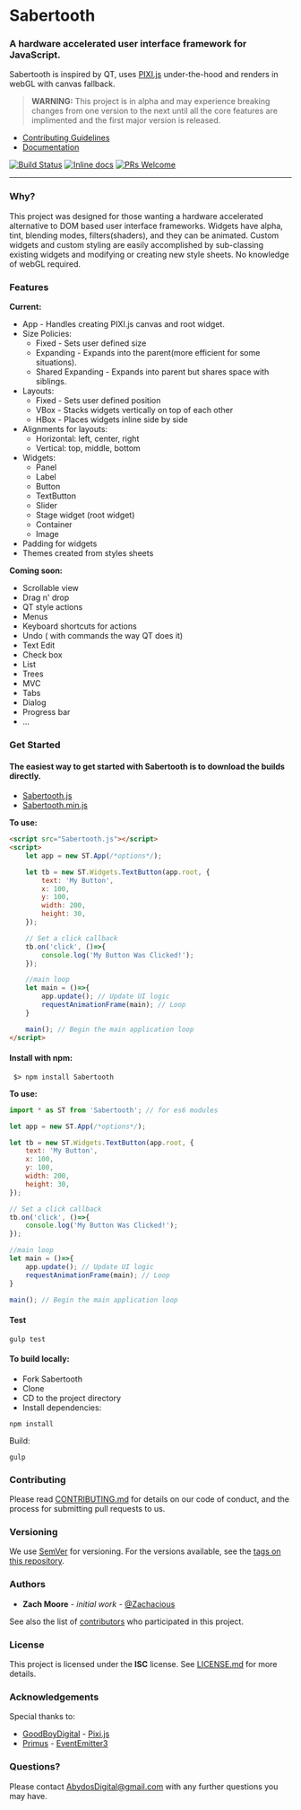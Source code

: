 # Sabertooth

### A hardware accelerated user interface framework for JavaScript.
Sabertooth is inspired by QT, uses [PIXI.js](https://github.com/pixijs/pixi.js) under-the-hood and renders in webGL with canvas fallback.

>**WARNING:** This project is in alpha and may experience breaking changes from one version to the next until all the core features are implimented and the first major version is released.

* [Contributing Guidelines](CONTRIBUTING.md)
* [Documentation](https://abydosdigital.github.io/Sabertooth/)

[![Build Status](https://travis-ci.org/AbydosDigital/SaberTooth.svg?branch=master)](https://travis-ci.org/AbydosDigital/SaberTooth)
[![Inline docs](http://inch-ci.org/github/AbydosDigital/SaberTooth.svg?branch=master)](http://inch-ci.org/github/AbydosDigital/SaberTooth)
[![PRs Welcome](https://img.shields.io/badge/PRs-welcome-brightgreen.svg?style=flat-square)](http://makeapullrequest.com)
***

### Why?

This project was designed for those wanting a hardware accelerated alternative to DOM based user interface frameworks. Widgets have alpha, tint, blending modes, filters(shaders), and they can be animated. Custom widgets and custom styling are easily accomplished by sub-classing existing widgets and modifying or creating new style sheets. No knowledge of webGL required.

### Features

**Current:**
* App - Handles creating PIXI.js canvas and root widget.
* Size Policies:
    * Fixed - Sets user defined size
    * Expanding - Expands into the parent(more efficient for some situations).
    * Shared Expanding - Expands into parent but shares space with siblings.
* Layouts:
    * Fixed - Sets user defined position
    * VBox - Stacks widgets vertically on top of each other
    * HBox - Places widgets inline side by side
* Alignments for layouts:
    * Horizontal: left, center, right
    * Vertical: top, middle, bottom
* Widgets:
    * Panel
    * Label
    * Button
    * TextButton
    * Slider
    * Stage widget (root widget)
    * Container
    * Image
* Padding for widgets
* Themes created from styles sheets

**Coming soon:**
* Scrollable view
* Drag n' drop
* QT style actions
* Menus
* Keyboard shortcuts for actions
* Undo ( with commands the way QT does it)
* Text Edit
* Check box
* List
* Trees
* MVC
* Tabs
* Dialog
* Progress bar
* ...

### Get Started

#### The easiest way to get started with Sabertooth is to download the builds directly.
* [Sabertooth.js](dist/sabertooth.js)
* [Sabertooth.min.js](dist/sabertooth.min.js)

**To use:**
```html
<script src="Sabertooth.js"></script>
<script>
    let app = new ST.App(/*options*/);

    let tb = new ST.Widgets.TextButton(app.root, {
        text: 'My Button',
        x: 100,
        y: 100,
        width: 200,
        height: 30,
    });

    // Set a click callback
    tb.on('click', ()=>{
        console.log('My Button Was Clicked!');
    });

    //main loop
    let main = ()=>{
        app.update(); // Update UI logic
        requestAnimationFrame(main); // Loop
    }

    main(); // Begin the main application loop
</script>
```

#### Install with npm:
```
 $> npm install Sabertooth
```
**To use:**
```javascript
import * as ST from 'Sabertooth'; // for es6 modules

let app = new ST.App(/*options*/);

let tb = new ST.Widgets.TextButton(app.root, {
    text: 'My Button',
    x: 100,
    y: 100,
    width: 200,
    height: 30,
});

// Set a click callback
tb.on('click', ()=>{
    console.log('My Button Was Clicked!');
});

//main loop
let main = ()=>{
    app.update(); // Update UI logic
    requestAnimationFrame(main); // Loop
}

main(); // Begin the main application loop
```

#### Test
```
gulp test
```

#### To build locally:
* Fork Sabertooth
* Clone
* CD to the project directory
* Install dependencies:
```
npm install
```
Build:
```
gulp
```

### Contributing

Please read [CONTRIBUTING.md](CONTRIBUTING.md) for details on our code of conduct, and the process for submitting pull requests to us.

### Versioning
We use [SemVer](http://semver.org/) for versioning. For the versions available, see the [tags on this repository](https://github.com/AbydosDigital/SaberTooth/tags).

### Authors
* **Zach Moore** *- initial work -* [@Zachacious](https://github.com/Zachacious)

See also the list of [contributors](https://github.com/AbydosDigital/Sabertooth/graphs/contributors) who participated in this project.

### License
This project is licensed under the **ISC** license. See [LICENSE.md](LICENSE.md) for more details.

### Acknowledgements
Special thanks to:
* [GoodBoyDigital](http://www.goodboydigital.com/) - [Pixi.js](http://www.pixijs.com/)
* [Primus](https://github.com/primus) - [EventEmitter3](https://github.com/primus/eventemitter3)

### Questions?

Please contact AbydosDigital@gmail.com with any further questions you may have.
